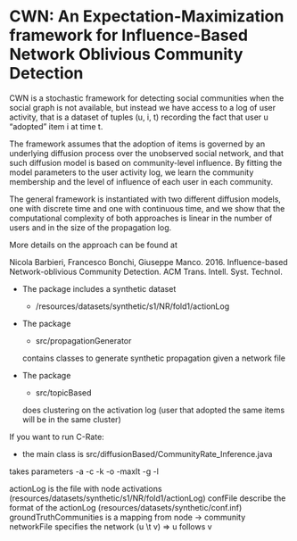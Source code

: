 # CWN: An Expectation-Maximization framework for Influence-Based Network Oblivious Community Detection

CWN is a stochastic framework for detecting social communities when the social graph is not available, but instead we have access to a log of user activity, that is a dataset of tuples (u, i, t) recording the fact that user u “adopted” item i at time t.

The framework assumes that the adoption of items is governed by an underlying diffusion process over the unobserved social network, and that such diffusion model is based on community-level influence. By fitting the model parameters to the user activity log, we learn the community membership and the level of influence of each user in each community. 

The general framework is instantiated with two different diffusion models, one with discrete time and one with continuous time, and we show that the computational complexity of both approaches is linear in the number of users and in the size of the propagation log.

More details on the approach can be found at 

Nicola Barbieri, Francesco Bonchi, Giuseppe Manco. 2016. Influence-based Network-oblivious Community Detection. ACM Trans. Intell. Syst. Technol. 

- The package includes a synthetic dataset 
   - /resources/datasets/synthetic/s1/NR/fold1/actionLog

- The package 
    - src/propagationGenerator 

    contains classes to generate synthetic propagation given a network file

- The package 
    - src/topicBased 
    
    does clustering on the activation log (user that adopted the same items will be in the same cluster)

If you want to run C-Rate:
- the main class is src/diffusionBased/CommunityRate_Inference.java

takes parameters
 -a <actionlog> -c <confFile> -k <nCommunities> -o <output> -maxIt <maxIt> -g <groundTruthCommunities>  -l <networkFile> 

actionLog is the file with node activations  (resources/datasets/synthetic/s1/NR/fold1/actionLog)
confFile describe the format of the actionLog (resources/datasets/synthetic/conf.inf)
groundTruthCommunities is a mapping from node -> community
networkFile specifies the network (u \t v) => u follows v

